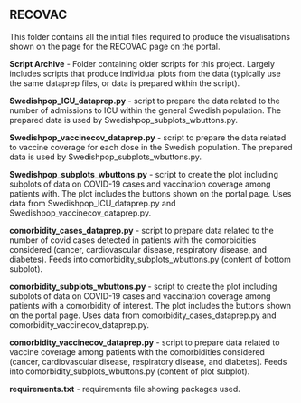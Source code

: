## RECOVAC

This folder contains all the initial files required to produce the visualisations shown on the page for the RECOVAC page on the portal.

**Script Archive** - Folder containing older scripts for this project. Largely includes scripts that produce individual plots from the data (typically use the same dataprep files, or data is prepared within the script).

**Swedishpop_ICU_dataprep.py** - script to prepare the data related to the number of admissions to ICU within the general Swedish population. The prepared data is used by Swedishpop_subplots_wbuttons.py.

**Swedishpop_vaccinecov_dataprep.py** - script to prepare the data related to vaccine coverage for each dose in the Swedish population. The prepared data is used by Swedishpop_subplots_wbuttons.py.

**Swedishpop_subplots_wbuttons.py** - script to create the plot including subplots of data on COVID-19 cases and vaccination coverage among patients with. The plot includes the buttons shown on the portal page. Uses data from Swedishpop_ICU_dataprep.py and Swedishpop_vaccinecov_dataprep.py.

**comorbidity_cases_dataprep.py** - script to prepare data related to the number of covid cases detected in patients with the comorbidities considered (cancer, cardiovascular disease, respiratory disease, and diabetes). Feeds into comorbidity_subplots_wbuttons.py (content of bottom subplot).

**comorbidity_subplots_wbuttons.py** - script to create the plot including subplots of data on COVID-19 cases and vaccination coverage among patients with a comorbidity of interest. The plot includes the buttons shown on the portal page. Uses data from comorbidity_cases_dataprep.py and comorbidity_vaccinecov_dataprep.py.

**comorbidity_vaccinecov_dataprep.py** - script to prepare data related to vaccine coverage among patients with the comorbidities considered (cancer, cardiovascular disease, respiratory disease, and diabetes). Feeds into comorbidity_subplots_wbuttons.py (content of plot subplot).

**requirements.txt** - requirements file showing packages used.
